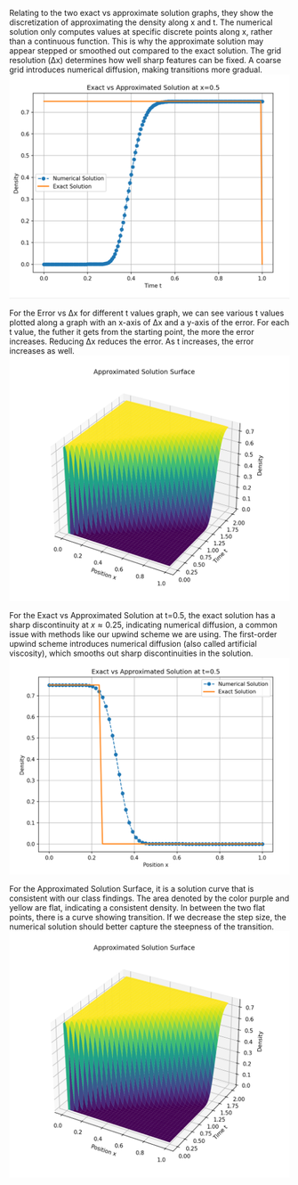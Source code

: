 Relating to the two exact vs approximate solution graphs, they show the discretization of approximating the density along x and t. The numerical solution only computes values at specific discrete points along x, rather than a continuous function. This is why the approximate solution may appear stepped or smoothed out compared to the exact solution. The grid resolution (Δx) determines how well sharp features can be fixed. A coarse grid introduces numerical diffusion, making transitions more gradual.
![Exact vs Approximated Solution at x=0.5](images/exact_vs_approx_x05.png)

For the Error vs Δx for different t values graph, we can see various t values plotted along a graph with an x-axis of Δx and a y-axis of the error. For each t value, the futher it gets from the starting point, the more the error increases. Reducing Δx reduces the error. As t increases, the error increases as well.
![Error vs Δx for different t value](images/approx_sol_surface.png)

For the Exact vs Approximated Solution at t=0.5, the exact solution has a sharp discontinuity at $x \approx 0.25$, indicating numerical diffusion, a common issue with methods like our upwind scheme we are using. The first-order upwind scheme introduces numerical diffusion (also called artificial viscosity), which smooths out sharp discontinuities in the solution.
![Exact vs Approximated Solution at t=0.5](images/exact_vs_approx_t05.png)

For the Approximated Solution Surface, it is a solution curve that is consistent with our class findings. The area denoted by the color purple and yellow are flat, indicating a consistent density. In between the two flat points, there is a curve showing transition. If we decrease the step size, the numerical solution should better capture the steepness of the transition.
![Approximated Solution Surface](images/approx_sol_surface.png)